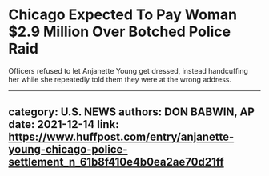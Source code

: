 # Chicago Expected To Pay Woman $2.9 Million Over Botched Police Raid

Officers refused to let Anjanette Young get dressed, instead handcuffing her while she repeatedly told them they were at the wrong address.

---
category: U.S. NEWS
authors: DON BABWIN, AP
date: 2021-12-14
link: https://www.huffpost.com/entry/anjanette-young-chicago-police-settlement_n_61b8f410e4b0ea2ae70d21ff
---
